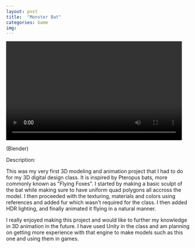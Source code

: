 ```yaml
---
layout: post
title:  "Monster Bat"
categories: Game
img: 
---
```

<video width="480" height="270" autoplay loop>
    <source src="RoseD_Monster_ANI.mov" type="video/mp4">
    <source src="RoseD_Monster_ANI.mov" type="video/ogg">
    Your browser does not support the video tag.
</video>

(Blender)

Description:

This was my very first 3D modeling and animation project that I had to do for my 3D digital design class. It is inspired by Pteropus bats, more commonly known as "Flying Foxes". I started by making a basic sculpt of the bat while making sure to have uniform quad polygons all accross the model. I then proceeded with the texturing, materials and colors using references and added fur which wasn't required for the class. I then added HDR lighting, and finally animated it flying in a natural manner. 

I really enjoyed making this project and would like to further my knowledge in 3D animation in the future. I have used Unity in the class and am planning on getting more experience with that engine to make models such as this one and using them in games.